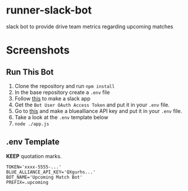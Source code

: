 # runner-slack-bot
slack bot to provide drive team metrics regarding upcoming matches

# Screenshots




## Run This Bot

1. Clone the repository and run `npm install`
2. In the base repository create a `.env` file
3. Follow [this](https://slack.com/help/articles/115005265703-Create-a-bot-for-your-workspace) to make a slack app
4. Get the `Bot User OAuth Access Token` and put it in your `.env` file.
5. Go to [this](https://www.thebluealliance.com/apidocs/v3) and make a bluealliance API key and put it in your `.env` file.
6. Take a look at the `.env` template below
7. `node ./app.js`

## .env Template

**KEEP** quotation marks.

```env
TOKEN='xxxx-5555-...'
BLUE_ALLIANCE_API_KEY='QXgurhs...'
BOT_NAME='Upcoming Match Bot'
PREFIX=.upcoming
```

